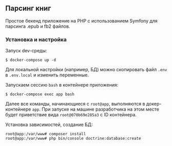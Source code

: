 ## Парсинг книг

Простое бекенд приложение на PHP с использованием Symfony для парсинга .epub и fb2 файлов.

### Установка и настройка

Запуск dev-среды:
```shell script
$ docker-compose up -d
``` 

Для локальной настройки (например, БД) можно скопировать файл `.env` в `.env.local` и изменить переменные.

Запускаем сессию `bash` в контейнере приложения:
```shell script
$ docker-compose exec app bash
```

Далее все команды, начинающиеся с `root@app`, выполняются в докер-контейнере `app`.
При запуске на машине разработчика на этом месте будет приветствие вида `root@070b69e285a3` с ID контейнера.

Установка зависимостей, создание БД:
```shell script
root@app:/var/www# composer install
root@app:/var/www# php bin/console doctrine:database:create
```


